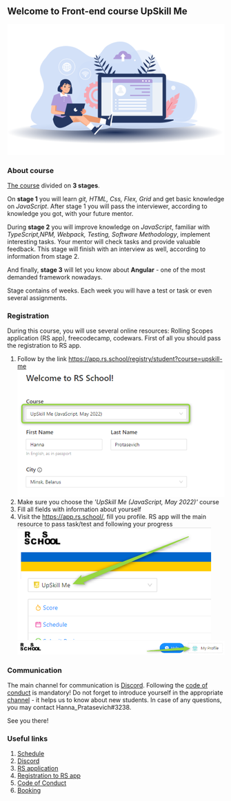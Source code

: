 ## Welcome to Front-end course UpSkill Me

![Welcome](img.png)

### About course
[The course](../README.md) divided on **3 stages**.

On **stage 1** you will learn *git, HTML, Css, Flex, Grid* and get basic knowledge on *JavaScript*. After stage 1 you will pass the interviewer, according to knowledge you got,  with your future mentor.

During **stage 2** you will improve knowledge on *JavaScript*, familiar with *TypeScript,NPM, Webpack, Testing, Software Methodology*,  implement interesting tasks. Your mentor will check tasks and provide valuable feedback. This stage  will finish with an interview as well, according to information from stage 2.

And finally, **stage 3** will let you know about **Angular** - one of the most demanded framework nowadays.

Stage contains of weeks. Each week you will have a test or task or even several assignments.

### Registration
During this course, you will use several online resources: Rolling Scopes application (RS app), freecodecamp, codewars. First of all you should pass the registration to RS app.
1. Follow by the link https://app.rs.school/registry/student?course=upskill-me
![Registration](../images/img.png)
2. Make sure you choose the *'UpSkill Me (JavaScript, May 2022)'* course
3. Fill all fields with information about yourself
4. Visit the https://app.rs.school/, fill you profile. RS app will the main resource to pass task/test and following your progress
![RSApp](../images/img_1.png)
![Profile](../images/img_2.png)

### Communication
The main channel for communication is [Discord](https://discord.gg/KGDNASy6x8). Following the [code of conduct](https://docs.app.rs.school/#/code-of-conduct) is mandatory!
Do not forget to introduce yourself in the appropriate [channel](https://discord.gg/zQNhp7EVBw) - it helps us to know about new students. In case of any questions, you may contact Hanna_Pratasevich#3238.

See you there!



### Useful links
1. [Schedule](../../UpSkillMe/README.md)
2. [Discord](https://discord.gg/KGDNASy6x8)
3. [RS application](https://app.rs.school/)
4. [Registration to RS app](https://app.rs.school/registry/student?course=upskill-me)
5. [Code of Conduct](https://docs.app.rs.school/#/code-of-conduct)
6. [Booking](https://booking.lab.epam.com/)